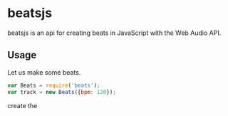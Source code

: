 # beatsjs

beatsjs is an api for creating beats in JavaScript with the Web Audio API.


## Usage

Let us make some beats.

```javascript
var Beats = require('beats');
var track = new Beats({bpm: 120});

```

create the 
